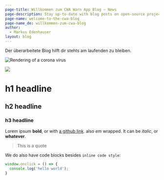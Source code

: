 ```yaml
---
page-title: Willkommen zum CWA Warn App Blog – News
page-description: Stay up-to-date with blog posts on open-source project Corona-Warn-App. The Corona-Warn-App is an app that helps trace infection chains of COVID-19 in Germany.
page-name: welcome-to-the-cwa-blog
page-name_de: willkommen-zum-cwa-blog
author:
  - Markus Edenhauser
layout: blog
---
```


Der überarbeitete Blog hilft dir stehts am laufenden zu bleiben.
<!-- Excerpt -->


<img src="../images/corona-1.png" title="Rendering of a corona virus">

![](../images/corona-1.png?raw=true)

# h1 headline

## h2 headline

### h3 headline

Lorem ipsum **bold**, or with [a github link](https://github.com/corona-warn-app). also *em* wrapped.
It can be _italic_, or __whatever__.

> This is a quote

We do also have code blocks besides `inline code style`:
```javascript
window.onclick = () => {
  console.log('hello world');
}
```